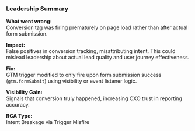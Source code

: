 ### Leadership Summary

**What went wrong:**  
Conversion tag was firing prematurely on page load rather than after actual form submission.

**Impact:**  
False positives in conversion tracking, misattributing intent. This could mislead leadership about actual lead quality and user journey effectiveness.

**Fix:**  
GTM trigger modified to only fire upon form submission success (`gtm.formSubmit`) using visibility or event listener logic.

**Visibility Gain:**  
Signals that conversion truly happened, increasing CXO trust in reporting accuracy.

**RCA Type:**  
Intent Breakage via Trigger Misfire